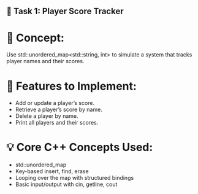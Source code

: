 ## 🔧 Task 1: Player Score Tracker

# 🧠 Concept:
Use std::unordered_map<std::string, int> to simulate a system that tracks player names and their scores.

# 🎯 Features to Implement:
- Add or update a player’s score.
- Retrieve a player’s score by name.
- Delete a player by name.
- Print all players and their scores.

# 💡 Core C++ Concepts Used:
- std::unordered_map
- Key-based insert, find, erase
- Looping over the map with structured bindings
- Basic input/output with cin, getline, cout